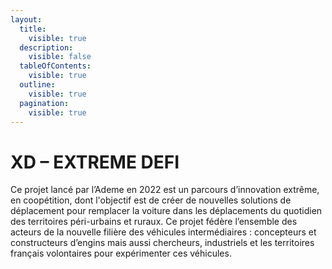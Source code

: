 ```yaml
---
layout:
  title:
    visible: true
  description:
    visible: false
  tableOfContents:
    visible: true
  outline:
    visible: true
  pagination:
    visible: true
---
```


# XD – EXTREME DEFI

Ce projet lancé par l’Ademe en 2022 est un parcours d’innovation extrême, en coopétition, dont l'objectif est de créer de nouvelles solutions de déplacement pour remplacer la voiture dans les déplacements du quotidien des territoires péri-urbains et ruraux.  Ce projet fédère l’ensemble des acteurs de la nouvelle filière des véhicules intermédiaires : concepteurs et constructeurs d’engins mais aussi chercheurs, industriels et les territoires français volontaires pour expérimenter ces véhicules.
